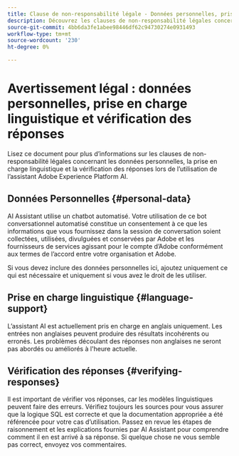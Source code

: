 ```yaml
---
title: Clause de non-responsabilité légale - Données personnelles, prise en charge linguistique et vérification des réponses
description: Découvrez les clauses de non-responsabilité légales concernant les données personnelles, l’assistance linguistique et la vérification des réponses lors de l’utilisation de l’assistant AI.
source-git-commit: 4bb6da3fe1abee98446df62c94730274e0931493
workflow-type: tm+mt
source-wordcount: '230'
ht-degree: 0%

---
```


# Avertissement légal : données personnelles, prise en charge linguistique et vérification des réponses

Lisez ce document pour plus d’informations sur les clauses de non-responsabilité légales concernant les données personnelles, la prise en charge linguistique et la vérification des réponses lors de l’utilisation de l’assistant Adobe Experience Platform AI.

## Données Personnelles {#personal-data}

AI Assistant utilise un chatbot automatisé. Votre utilisation de ce bot conversationnel automatisé constitue un consentement à ce que les informations que vous fournissez dans la session de conversation soient collectées, utilisées, divulguées et conservées par Adobe et les fournisseurs de services agissant pour le compte d’Adobe conformément aux termes de l’accord entre votre organisation et Adobe.

Si vous devez inclure des données personnelles ici, ajoutez uniquement ce qui est nécessaire et uniquement si vous avez le droit de les utiliser.

## Prise en charge linguistique {#language-support}

L’assistant AI est actuellement pris en charge en anglais uniquement. Les entrées non anglaises peuvent produire des résultats incohérents ou erronés. Les problèmes découlant des réponses non anglaises ne seront pas abordés ou améliorés à l&#39;heure actuelle.

## Vérification des réponses {#verifying-responses}

Il est important de vérifier vos réponses, car les modèles linguistiques peuvent faire des erreurs. Vérifiez toujours les sources pour vous assurer que la logique SQL est correcte et que la documentation appropriée a été référencée pour votre cas d’utilisation. Passez en revue les étapes de raisonnement et les explications fournies par AI Assistant pour comprendre comment il en est arrivé à sa réponse. Si quelque chose ne vous semble pas correct, envoyez vos commentaires.

